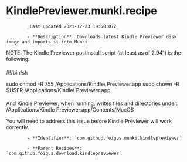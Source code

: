 # KindlePreviewer.munki.recipe

            _Last updated 2021-12-23 19:58:07Z_

            - **Description**: Downloads latest Kindle Previewer disk image and imports it into Munki.

NOTE: The Kindle Previewer postinstall script (at least as of 2.941) is the following:
####
#!/bin/sh

sudo chmod -R 755 /Applications/Kindle\ Previewer.app
sudo chown -R $USER /Applications/Kindle\ Previewer.app
####

And Kindle Previewer, when running, writes files and directories under:
/Applications/Kindle Previewer.app/Contents/MacOS

You will need to address this issue before Kindle Previewer will work correctly.

            - **Identifier**: `com.github.foigus.munki.kindlepreviewer`

            - **Parent Recipes**: `com.github.foigus.download.kindlepreviewer`